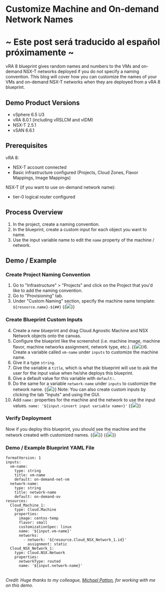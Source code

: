 # Customize Machine and On-demand Network Names


# ~ Este post será traducido al español próximamente ~

vRA 8 blueprint gives random names and numbers to the VMs and on-demand NSX-T networks deployed if you do not specify a naming convention. This blog will cover how you can customize the names of your VMs and on-demand NSX-T networks when they are deployed from a vRA 8 blueprint. 

## Demo Product Versions  
* vSphere 6.5 U3
* vRA 8.0.1 (including vRSLCM and vIDM)
* NSX-T 2.5.1
* vSAN 6.6.1

## Prerequisites
vRA 8:
* NSX-T account connected
* Basic infrastructure configured (Projects, Cloud Zones, Flavor Mappings, Image Mappings)

NSX-T (if you want to use on-demand network name):
* tier-0 logical router configured


## Process Overview
1. In the project, create a naming convention.
2. In the blueprint, create a custom input for each object you want to name.
3. Use the input variable name to edit the `name` property of the machine / network.


## Demo / Example

### Create Project Naming Convention
1. Go to "Infrastructure" > "Projects" and click on the Project that you'd like to add the naming convention.
2. Go to "Provisioning" tab.
3. Under "Custom Naming" section, specify the machine name template: `${resource.name}-${##}`
{{<image src="step3.png" linked="true">}}

### Create Blueprint Custom Inputs
4. Create a new blueprint and drag Cloud Agnostic Machine and NSX Network objects onto the canvas.
5. Configure the blueprint like the screenshot (i.e. machine image, machine flavor, machine networks assignment, network type, etc.).
{{<image src="step5.png" linked="true">}}6. Create a variable called `vm-name` under `inputs` to customize the machine name.
7. Give it a type `string`.
8. Give the variable a `title`, which is what the blueprint will use to ask the user for the input value when he/she deploys this blueprint.
9. Give a default value for this variable with `default:`.
10. Do the same for a variable `network-name` under `inputs` to customize the network name.
{{<image src="step10.png" linked="true">}}
Note: You can also create custom inputs by clicking the tab "Inputs" and using the GUI. 
11. Add `name:` properties for the machine and the network to use the input values. 
`name: '${input.<insert input variable name>}'`
{{<image src="step11.png" linked="true">}}

### Verify Deployment
Now if you deploy this blueprint, you should see the machine and the network created with customized names. 
{{<image src="step12.png" linked="true">}}
{{<image src="step12-1.png" linked="true">}}

### Demo / Example Blueprint YAML File
```
formatVersion: 1
inputs:
  vm-name:
    type: string
    title: vm-name
    default: on-demand-net-vm
  network-name:
    type: string
    title: network-name
    default: on-demand-ov
resources:
  Cloud_Machine_1:
    type: Cloud.Machine
    properties:
      image: centos-temp
      flavor: small
      customizationSpec: linux
      name: '${input.vm-name}'
      networks:
        - network: '${resource.Cloud_NSX_Network_1.id}'
          assignment: static
  Cloud_NSX_Network_1:
    type: Cloud.NSX.Network
    properties:
      networkType: routed
      name: '${input.network-name}'
```
<br>
<i>Credit: Huge thanks to my colleague, <a href="https://www.linkedin.com/in/pattonmichael/" target="_blank" rel="noopener noreferrer">Michael Patton</a>, for working with me on this demo.</i> 
